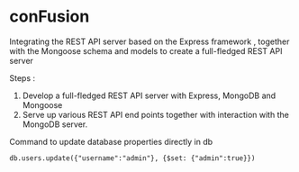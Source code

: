 # conFusion
 Integrating the REST API server based on the Express framework , together with the Mongoose schema and models to create a full-fledged REST API server

Steps : 
   1. Develop a full-fledged REST API server with Express, MongoDB and Mongoose
  2. Serve up various REST API end points together with interaction with the MongoDB server.
  
  
  Command to update database properties directly in db
  
 ```db.users.update({"username":"admin"}, {$set: {"admin":true}})```
